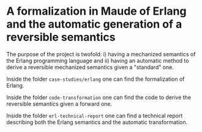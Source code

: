 # A formalization in Maude of Erlang and the automatic generation of a reversible semantics

The purpose of the project is twofold: i) having a mechanized semantics of the Erlang programming language and ii) having an automatic method to derive a reversible mechanized semantics given a "standard" one.

Inside the folder `case-studies/erlang` one can find the formalization of Erlang. 

Inside the folder `code-transformation` one can find the code to derive the reversible semantics given a forward one.

Inside the folder `erl-technical-report` one can find a technical report describing both the Erlang semantics and the automatic transformation.
